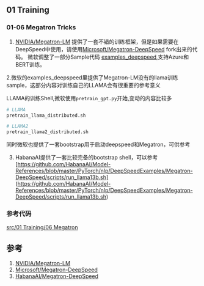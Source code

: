 ## 01 Training

### 01-06 Megatron Tricks
1. [NVIDIA/Megatron-LM](https://github.com/NVIDIA/Megatron-LM) 提供了一套不错的训练框架，但是如果需要在DeepSpeed中使用，请使用[Microsoft/Megatron-DeepSpeed](https://github.com/microsoft/Megatron-DeepSpeed) fork出来的代码。 微软调整了一部分Sample代码
[examples_deepspeed](https://github.com/microsoft/Megatron-DeepSpeed/tree/main/examples_deepspeed),支持Azure和BERT训练。

2.微软的examples_deepspeed里提供了Megatron-LM没有的llama训练sample，这部分内容对训练自己的LLAMA会有很重要的参考意义

LLAMA的训练Shell,微软使用`pretrain_gpt.py`开始,变动的内容比较多
```bash
# LLAMA
pretrain_llama_distributed.sh

# LLAMA2
pretrain_llama2_distributed.sh
```

同时微软也提供了一套bootstrap用于启动deepspeed和Megatron，可供参考

3. HabanaAI提供了一套比较完备的bootstrap shell，可以参考
[https://github.com/HabanaAI/Model-References/blob/master/PyTorch/nlp/DeepSpeedExamples/Megatron-DeepSpeed/scripts/run_llama13b.sh]
(https://github.com/HabanaAI/Model-References/blob/master/PyTorch/nlp/DeepSpeedExamples/Megatron-DeepSpeed/scripts/run_llama13b.sh)


### 参考代码
[src/01 Training/06 Megatron](https://github.com/limccn/deepspeed-trick/tree/main/src/01%20Training/06%20Megatron)

## 参考
1. [NVIDIA/Megatron-LM](https://github.com/NVIDIA/Megatron-LM)
2. [Microsoft/Megatron-DeepSpeed](https://github.com/microsoft/Megatron-DeepSpeed)
3. [HabanaAI/Megatron-DeepSpeed](https://github.com/HabanaAI/Model-References/)